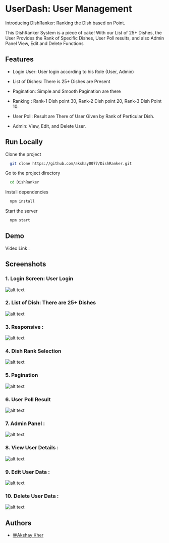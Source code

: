 
# UserDash: User Management 

Introducing DishRanker: Ranking the Dish based on Point.

This DishRanker System is a piece of cake! With our List of 25+ Dishes, the User Provides the Rank of Specific Dishes, User Poll results, and also Admin Panel View, Edit and Delete Functions

## Features

- Login User: User login according to his Role (User, Admin)

- List of Dishes: There is 25+ Dishes are Present

- Pagination: Simple and Smooth Pagination are there 

- Ranking : Rank-1 Dish point 30, Rank-2 Dish point 20, Rank-3 Dish Point 10.

- User Poll: Result are There of User Given by Rank of Perticular Dish.

- Admin: View, Edit, and Delete User. 


## Run Locally

Clone the project

```bash
  git clone https://github.com/akshay0077/DishRanker.git
```

Go to the project directory

```bash
  cd DishRanker
```

Install dependencies

```bash
  npm install
```

Start the server

```bash
  npm start
```


## Demo

Video Link : 


## Screenshots

### 1. Login Screen:  User Login 


![alt text](https://raw.githubusercontent.com/akshay0077/DishRanker/master/website-screenshot/01-login.png)


### 2. List of Dish: There are 25+ Dishes

![alt text](https://raw.githubusercontent.com/akshay0077/DishRanker/master/website-screenshot/02-dish-list.png)

### 3. Responsive :

![alt text](https://raw.githubusercontent.com/akshay0077/DishRanker/master/website-screenshot/03-responsive.png)


### 4. Dish Rank Selection

![alt text](https://raw.githubusercontent.com/akshay0077/DishRanker/master/website-screenshot/04-selection.png)

### 5. Pagination

![alt text](https://raw.githubusercontent.com/akshay0077/DishRanker/master/website-screenshot/05-pagination.png)

### 6. User Poll Result

![alt text](https://raw.githubusercontent.com/akshay0077/DishRanker/master/website-screenshot/06-poll.png)

### 7. Admin Panel :

![alt text](https://raw.githubusercontent.com/akshay0077/DishRanker/master/website-screenshot/07-admin-user-list.png)

### 8. View User Details :
![alt text](https://raw.githubusercontent.com/akshay0077/DishRanker/master/website-screenshot/08-admin-view-data.png)

### 9. Edit User Data : 

![alt text](https://raw.githubusercontent.com/akshay0077/DishRanker/master/website-screenshot/09-admin-edit-data.png)

### 10. Delete User Data :

![alt text](https://raw.githubusercontent.com/akshay0077/DishRanker/master/website-screenshot/10-delete-data.png)



## Authors

- [@Akshay Kher](https://github.com/akshay0077)

